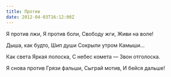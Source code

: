 ```yaml
---
title: Против
date: 2012-04-03T16:12:00Z
---
```


Я против лжи,
Я против боли,
Свободу жги,
Живи на воле!

Дыша, как будто,
Шип души
Сокрыли утром
Камыши…

Как света
Яркая полоска,
С небес комета —
Звон отголоска.

Я снова против
Грязи фальши,
Сыграй мотив,
И бейся дальше!